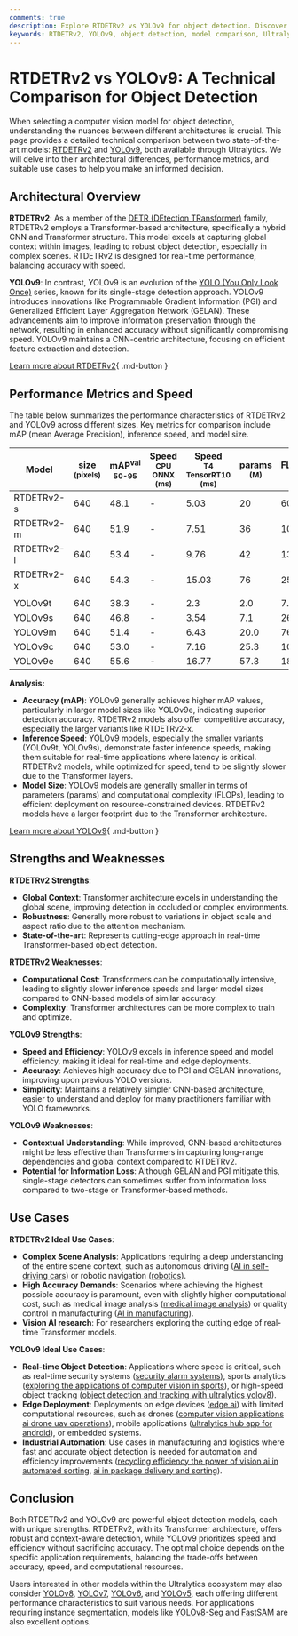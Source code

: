 ```yaml
---
comments: true
description: Explore RTDETRv2 vs YOLOv9 for object detection. Discover their architectures, performance metrics, and use cases to choose the best model for your needs.
keywords: RTDETRv2, YOLOv9, object detection, model comparison, Ultralytics, deep learning, Transformers, CNN, AI models, real-time detection, computer vision
---
```


# RTDETRv2 vs YOLOv9: A Technical Comparison for Object Detection

When selecting a computer vision model for object detection, understanding the nuances between different architectures is crucial. This page provides a detailed technical comparison between two state-of-the-art models: [RTDETRv2](https://docs.ultralytics.com/models/rtdetr/) and [YOLOv9](https://docs.ultralytics.com/models/yolov9/), both available through Ultralytics. We will delve into their architectural differences, performance metrics, and suitable use cases to help you make an informed decision.

<script async src="https://cdn.jsdelivr.net/npm/chart.js@3.9.1/dist/chart.min.js"></script>
<script defer src="../../javascript/benchmark.js"></script>

<canvas id="modelComparisonChart" width="1024" height="400" active-models='["RTDETRv2", "YOLOv9"]'></canvas>

## Architectural Overview

**RTDETRv2**: As a member of the [DETR (DEtection TRansformer)](https://www.ultralytics.com/glossary/object-detection-architectures) family, RTDETRv2 employs a Transformer-based architecture, specifically a hybrid CNN and Transformer structure. This model excels at capturing global context within images, leading to robust object detection, especially in complex scenes. RTDETRv2 is designed for real-time performance, balancing accuracy with speed.

**YOLOv9**: In contrast, YOLOv9 is an evolution of the [YOLO (You Only Look Once)](https://www.ultralytics.com/yolo) series, known for its single-stage detection approach. YOLOv9 introduces innovations like Programmable Gradient Information (PGI) and Generalized Efficient Layer Aggregation Network (GELAN). These advancements aim to improve information preservation through the network, resulting in enhanced accuracy without significantly compromising speed. YOLOv9 maintains a CNN-centric architecture, focusing on efficient feature extraction and detection.

[Learn more about RTDETRv2](https://docs.ultralytics.com/models/rtdetr/){ .md-button }

## Performance Metrics and Speed

The table below summarizes the performance characteristics of RTDETRv2 and YOLOv9 across different sizes. Key metrics for comparison include mAP (mean Average Precision), inference speed, and model size.

| Model      | size<br><sup>(pixels) | mAP<sup>val<br>50-95 | Speed<br><sup>CPU ONNX<br>(ms) | Speed<br><sup>T4 TensorRT10<br>(ms) | params<br><sup>(M) | FLOPs<br><sup>(B) |
| ---------- | --------------------- | -------------------- | ------------------------------ | ----------------------------------- | ------------------ | ----------------- |
| RTDETRv2-s | 640                   | 48.1                 | -                              | 5.03                                | 20                 | 60                |
| RTDETRv2-m | 640                   | 51.9                 | -                              | 7.51                                | 36                 | 100               |
| RTDETRv2-l | 640                   | 53.4                 | -                              | 9.76                                | 42                 | 136               |
| RTDETRv2-x | 640                   | 54.3                 | -                              | 15.03                               | 76                 | 259               |
|            |                       |                      |                                |                                     |                    |                   |
| YOLOv9t    | 640                   | 38.3                 | -                              | 2.3                                 | 2.0                | 7.7               |
| YOLOv9s    | 640                   | 46.8                 | -                              | 3.54                                | 7.1                | 26.4              |
| YOLOv9m    | 640                   | 51.4                 | -                              | 6.43                                | 20.0               | 76.3              |
| YOLOv9c    | 640                   | 53.0                 | -                              | 7.16                                | 25.3               | 102.1             |
| YOLOv9e    | 640                   | 55.6                 | -                              | 16.77                               | 57.3               | 189.0             |

**Analysis:**

- **Accuracy (mAP)**: YOLOv9 generally achieves higher mAP values, particularly in larger model sizes like YOLOv9e, indicating superior detection accuracy. RTDETRv2 models also offer competitive accuracy, especially the larger variants like RTDETRv2-x.
- **Inference Speed**: YOLOv9 models, especially the smaller variants (YOLOv9t, YOLOv9s), demonstrate faster inference speeds, making them suitable for real-time applications where latency is critical. RTDETRv2 models, while optimized for speed, tend to be slightly slower due to the Transformer layers.
- **Model Size**: YOLOv9 models are generally smaller in terms of parameters (params) and computational complexity (FLOPs), leading to efficient deployment on resource-constrained devices. RTDETRv2 models have a larger footprint due to the Transformer architecture.

[Learn more about YOLOv9](https://docs.ultralytics.com/models/yolov9/){ .md-button }

## Strengths and Weaknesses

**RTDETRv2 Strengths**:

- **Global Context**: Transformer architecture excels in understanding the global scene, improving detection in occluded or complex environments.
- **Robustness**: Generally more robust to variations in object scale and aspect ratio due to the attention mechanism.
- **State-of-the-art**: Represents cutting-edge approach in real-time Transformer-based object detection.

**RTDETRv2 Weaknesses**:

- **Computational Cost**: Transformers can be computationally intensive, leading to slightly slower inference speeds and larger model sizes compared to CNN-based models of similar accuracy.
- **Complexity**: Transformer architectures can be more complex to train and optimize.

**YOLOv9 Strengths**:

- **Speed and Efficiency**: YOLOv9 excels in inference speed and model efficiency, making it ideal for real-time and edge deployments.
- **Accuracy**: Achieves high accuracy due to PGI and GELAN innovations, improving upon previous YOLO versions.
- **Simplicity**: Maintains a relatively simpler CNN-based architecture, easier to understand and deploy for many practitioners familiar with YOLO frameworks.

**YOLOv9 Weaknesses**:

- **Contextual Understanding**: While improved, CNN-based architectures might be less effective than Transformers in capturing long-range dependencies and global context compared to RTDETRv2.
- **Potential for Information Loss**: Although GELAN and PGI mitigate this, single-stage detectors can sometimes suffer from information loss compared to two-stage or Transformer-based methods.

## Use Cases

**RTDETRv2 Ideal Use Cases**:

- **Complex Scene Analysis**: Applications requiring a deep understanding of the entire scene context, such as autonomous driving ([AI in self-driving cars](https://www.ultralytics.com/solutions/ai-in-self-driving)) or robotic navigation ([robotics](https://www.ultralytics.com/glossary/robotics)).
- **High Accuracy Demands**: Scenarios where achieving the highest possible accuracy is paramount, even with slightly higher computational cost, such as medical image analysis ([medical image analysis](https://www.ultralytics.com/glossary/medical-image-analysis)) or quality control in manufacturing ([AI in manufacturing](https://www.ultralytics.com/solutions/ai-in-manufacturing)).
- **Vision AI research**: For researchers exploring the cutting edge of real-time Transformer models.

**YOLOv9 Ideal Use Cases**:

- **Real-time Object Detection**: Applications where speed is critical, such as real-time security systems ([security alarm systems](https://docs.ultralytics.com/guides/security-alarm-system/)), sports analytics ([exploring the applications of computer vision in sports](https://www.ultralytics.com/blog/exploring-the-applications-of-computer-vision-in-sports)), or high-speed object tracking ([object detection and tracking with ultralytics yolov8](https://www.ultralytics.com/blog/object-detection-and-tracking-with-ultralytics-yolov8)).
- **Edge Deployment**: Deployments on edge devices ([edge ai](https://www.ultralytics.com/glossary/edge-ai)) with limited computational resources, such as drones ([computer vision applications ai drone uav operations](https://www.ultralytics.com/blog/computer-vision-applications-ai-drone-uav-operations)), mobile applications ([ultralytics hub app for android](https://docs.ultralytics.com/hub/app/android/)), or embedded systems.
- **Industrial Automation**: Use cases in manufacturing and logistics where fast and accurate object detection is needed for automation and efficiency improvements ([recycling efficiency the power of vision ai in automated sorting](https://www.ultralytics.com/blog/recycling-efficiency-the-power-of-vision-ai-in-automated-sorting), [ai in package delivery and sorting](https://www.ultralytics.com/blog/ai-in-package-delivery-and-sorting)).

## Conclusion

Both RTDETRv2 and YOLOv9 are powerful object detection models, each with unique strengths. RTDETRv2, with its Transformer architecture, offers robust and context-aware detection, while YOLOv9 prioritizes speed and efficiency without sacrificing accuracy. The optimal choice depends on the specific application requirements, balancing the trade-offs between accuracy, speed, and computational resources.

Users interested in other models within the Ultralytics ecosystem may also consider [YOLOv8](https://docs.ultralytics.com/models/yolov8/), [YOLOv7](https://docs.ultralytics.com/models/yolov7/), [YOLOv6](https://docs.ultralytics.com/models/yolov6/), and [YOLOv5](https://docs.ultralytics.com/models/yolov5/), each offering different performance characteristics to suit various needs. For applications requiring instance segmentation, models like [YOLOv8-Seg](https://docs.ultralytics.com/models/yolov8/) and [FastSAM](https://docs.ultralytics.com/models/fast-sam/) are also excellent options.